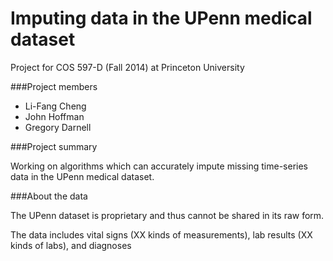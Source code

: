 Imputing data in the UPenn medical dataset
==========================================

Project for COS 597-D (Fall 2014) at Princeton University

###Project members

* Li-Fang Cheng
* John Hoffman
* Gregory Darnell

###Project summary

Working on algorithms which can accurately impute missing time-series data in the UPenn medical dataset.

###About the data

The UPenn dataset is proprietary and thus cannot be shared in its raw form.

The data includes vital signs (XX kinds of measurements), lab results (XX kinds of labs), and diagnoses


